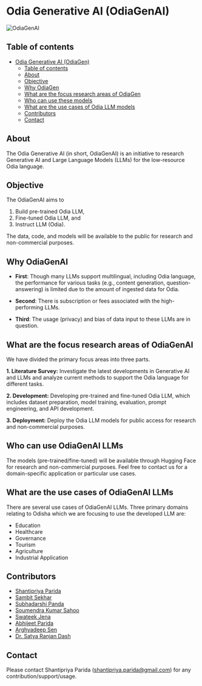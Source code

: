 # Odia Generative AI (OdiaGenAI)

![OdiaGenAI](odiagenai_logo.jpg)


## Table of contents
- [Odia Generative AI (OdiaGen)](#odia-generative-ai-odiagen)
  - [Table of contents](#table-of-contents)
  - [About](#about)
  - [Objective](#objective)
  - [Why OdiaGen](#why-odiagen)
  - [What are the focus research areas of OdiaGen](#what-are-the-focus-research-areas-of-odiagen)
  - [Who can use these models](#who-can-use-these-models)
  - [What are the use cases of Odia LLM models](#what-are-the-use-cases-of-odia-llm-models)
  - [Contributors](#contributors)
  - [Contact](#contact)


## About
The Odia Generative AI (in short, OdiaGenAI) is an initiative to research Generative AI and Large Language Models (LLMs) for the low-resource Odia language.

## Objective
The OdiaGenAI aims to 
1. Build pre-trained Odia LLM, 
2. Fine-tuned Odia LLM, and 
3. Instruct LLM (Odia). 

The data, code, and models will be available to the public for research and non-commercial purposes.  

## Why OdiaGenAI

* **First**: Though many LLMs support multilingual, including Odia language, the performance for various tasks (e.g., content generation, question-answering) is limited due to the amount of ingested data for Odia. 
* **Second**: There is subscription or fees associated with the high-performing LLMs.

* **Third**: The usage (privacy) and bias of data input to these LLMs are in question.

## What are the focus research areas of OdiaGenAI
We have divided the primary focus areas into three parts.

**1. Literature Survey:** Investigate the latest developments in Generative AI and LLMs and analyze current methods to support the Odia language for different tasks. 

**2. Development:** Developing pre-trained and fine-tuned Odia LLM, which includes dataset preparation, model training, evaluation, prompt engineering, and API development. 

**3. Deployment:** Deploy the Odia LLM models for public access for research and non-commercial purposes.

## Who can use OdiaGenAI LLMs
The models (pre-trained/fine-tuned) will be available through Hugging Face for research and non-commercial purposes. Feel free to contact us for a domain-specific application or particular use cases. 

## What are the use cases of OdiaGenAI LLMs
There are several use cases of OdiaGenAI LLMs. Three primary domains relating to Odisha which we are focusing to use the developed LLM are:
* Education
* Healthcare
* Governance
* Tourism
* Agriculture
* Industrial Application

## Contributors
* [Shantipriya Parida](https://www.linkedin.com/in/shantipriya-parida-9781a9127/)
* [Sambit Sekhar](https://www.linkedin.com/in/sambit-sekhar-ai/)
* [Subhadarshi Panda](https://www.linkedin.com/in/subhadarshi-panda-1ba5091a/)
* [Soumendra Kumar Sahoo](https://www.linkedin.com/in/soumendrak/)
* [Swateek Jena](https://www.linkedin.com/in/swateek/)
* [Abhijeet Parida](https://www.linkedin.com/in/a-parida/)
* [Arghyadeep Sen](https://www.linkedin.com/in/arghyadeep-sen-kiit/)
* [Dr. Satya Ranjan Dash](https://ksca.kiit.ac.in/profiles/satya-ranjan-dash/)

## Contact
Please contact Shantipriya Parida (shantipriya.parida@gmail.com) for any contribution/support/usage.
